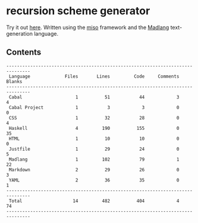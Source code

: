 # recursion scheme generator

Try it out [here](http://vmchale.com/recursion-scheme-generator/index.html).
Written using the [miso](https://haskell-miso.org) framework and the
[Madlang](https://github.com/vmchale/madlang) text-generation language.

## Contents

```
-------------------------------------------------------------------------------
 Language             Files       Lines         Code     Comments       Blanks
-------------------------------------------------------------------------------
 Cabal                    1          51           44            3            4
 Cabal Project            1           3            3            0            0
 CSS                      1          32           28            0            4
 Haskell                  4         190          155            0           35
 HTML                     1          10           10            0            0
 Justfile                 1          29           24            0            5
 Madlang                  1         102           79            1           22
 Markdown                 2          29           26            0            3
 YAML                     2          36           35            0            1
-------------------------------------------------------------------------------
 Total                   14         482          404            4           74
-------------------------------------------------------------------------------
```
